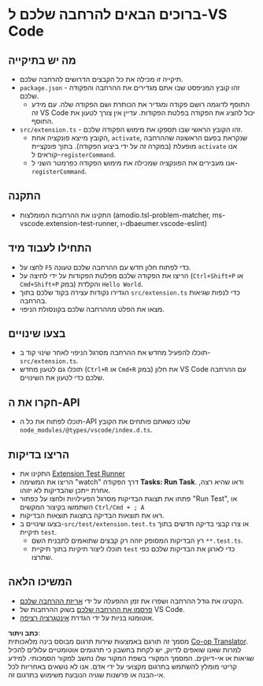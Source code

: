 <!--
CO_OP_TRANSLATOR_METADATA:
{
  "original_hash": "62b2632720dd39ef391d6b60b9b4bfb8",
  "translation_date": "2025-07-16T17:38:18+00:00",
  "source_file": "code/09.UpdateSamples/Aug/vscode/phiext/vsc-extension-quickstart.md",
  "language_code": "he"
}
-->
# ברוכים הבאים להרחבה שלכם ל-VS Code

## מה יש בתיקייה

* תיקייה זו מכילה את כל הקבצים הדרושים להרחבה שלכם.
* `package.json` - זהו קובץ המניפסט שבו אתם מגדירים את ההרחבה והפקודה שלכם.
  * התוסף לדוגמה רושם פקודה ומגדיר את הכותרת ושם הפקודה שלה. עם מידע זה VS Code יכול להציג את הפקודה בפלטת הפקודות. עדיין אין צורך לטעון את התוסף.
* `src/extension.ts` - זהו הקובץ הראשי שבו תספקו את מימוש הפקודה שלכם.
  * הקובץ מייצא פונקציה אחת, `activate`, שנקראת בפעם הראשונה שההרחבה מופעלת (במקרה זה על ידי ביצוע הפקודה). בתוך פונקציית `activate` אנו קוראים ל-`registerCommand`.
  * אנו מעבירים את הפונקציה שמכילה את מימוש הפקודה כפרמטר השני ל-`registerCommand`.

## התקנה

* התקינו את ההרחבות המומלצות (amodio.tsl-problem-matcher, ms-vscode.extension-test-runner, ו-dbaeumer.vscode-eslint)


## התחילו לעבוד מיד

* לחצו על `F5` כדי לפתוח חלון חדש עם ההרחבה שלכם טעונה.
* הריצו את הפקודה שלכם מפלטת הפקודות על ידי לחיצה על (`Ctrl+Shift+P` או `Cmd+Shift+P` במק) והקלדת `Hello World`.
* הגדירו נקודות עצירה בקוד שלכם בתוך `src/extension.ts` כדי לנפות שגיאות בהרחבה.
* מצאו את הפלט מההרחבה שלכם בקונסולת הניפוי.

## בצעו שינויים

* תוכלו להפעיל מחדש את ההרחבה מסרגל הניפוי לאחר שינוי קוד ב-`src/extension.ts`.
* תוכלו גם לטעון מחדש (`Ctrl+R` או `Cmd+R` במק) את חלון VS Code עם ההרחבה שלכם כדי לטעון את השינויים.


## חקרו את ה-API

* תוכלו לפתוח את כל ה-API שלנו כשאתם פותחים את הקובץ `node_modules/@types/vscode/index.d.ts`.

## הריצו בדיקות

* התקינו את [Extension Test Runner](https://marketplace.visualstudio.com/items?itemName=ms-vscode.extension-test-runner)
* הריצו את המשימה "watch" דרך הפקודה **Tasks: Run Task**. ודאו שהיא רצה, אחרת ייתכן שהבדיקות לא יזוהו.
* פתחו את תצוגת הבדיקות מסרגל הפעילויות ולחצו על כפתור "Run Test", או השתמשו בקיצור המקשים `Ctrl/Cmd + ; A`
* ראו את תוצאות הבדיקה בתצוגת תוצאות הבדיקות.
* בצעו שינויים ב-`src/test/extension.test.ts` או צרו קבצי בדיקה חדשים בתוך תיקיית `test`.
  * רץ הבדיקות המסופק יזהה רק קבצים שתואמים לתבנית השם `**.test.ts`.
  * תוכלו ליצור תיקיות בתוך תיקיית `test` כדי לארגן את הבדיקות שלכם כפי שתרצו.

## המשיכו הלאה

* הקטינו את גודל ההרחבה ושפרו את זמן ההפעלה על ידי [אריזת ההרחבה שלכם](https://code.visualstudio.com/api/working-with-extensions/bundling-extension).
* [פרסמו את ההרחבה שלכם](https://code.visualstudio.com/api/working-with-extensions/publishing-extension) בשוק ההרחבות של VS Code.
* אוטומטו בניות על ידי הגדרת [אינטגרציה רציפה](https://code.visualstudio.com/api/working-with-extensions/continuous-integration).

**כתב ויתור**:  
מסמך זה תורגם באמצעות שירות תרגום מבוסס בינה מלאכותית [Co-op Translator](https://github.com/Azure/co-op-translator). למרות שאנו שואפים לדיוק, יש לקחת בחשבון כי תרגומים אוטומטיים עלולים להכיל שגיאות או אי-דיוקים. המסמך המקורי בשפת המקור שלו נחשב למקור הסמכותי. למידע קריטי מומלץ להשתמש בתרגום מקצועי על ידי אדם. אנו לא נושאים באחריות לכל אי-הבנה או פרשנות שגויה הנובעת משימוש בתרגום זה.